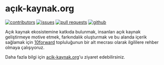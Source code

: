 # açık-kaynak.org

[![contributors][contributors-image]][contributors-url]
[![issues][issues-image]][issues-url]
[![pull requests][issues-pr-image]][issues-pr-url]
[![github][github-image]][github-url]

Açık kaynak ekosistemine katkıda bulunmak, insanları açık kaynak geliştirmeye motive etmek, farkındalık oluşturmak ve bu alanda içerik sağlamak için [10forward](https://10forward.io/) topluluğunun bir alt mecrası olarak ilgililere rehber olmaya çalışıyoruz.

Daha fazla bilgi için [acik-kaynak.org](https://acik-kaynak.org/)'u ziyaret edebilirsiniz.
  
[contributors-image]: https://img.shields.io/github/contributors/acikkaynak/acikkaynak.svg?style=flat-square
[contributors-url]: https://github.com/acikkaynak/acikkaynak/blob/master/LICENSE
[issues-image]: https://img.shields.io/github/issues/acikkaynak/acikkaynak.svg?style=flat-square
[issues-url]: https://github.com/acikkaynak/acikkaynak/issues
[issues-pr-image]: https://img.shields.io/github/issues-pr/acikkaynak/acikkaynak.svg?style=flat-square
[issues-pr-url]: https://github.com/acikkaynak/acikkaynak/pulls
[github-image]: https://img.shields.io/github/stars/acikkaynak/acikkaynak.svg?style=social&label=Star
[github-url]: https://github.com/acikkaynak/acikkaynak
